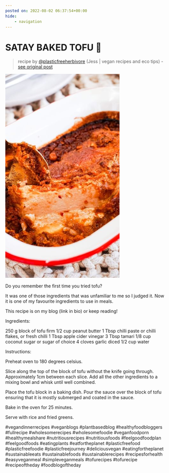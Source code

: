 ```yaml
---
posted on: 2022-08-02 06:37:54+00:00
hide:
    - navigation
---
```


# SATAY BAKED TOFU 🌱  

> recipe by [@plasticfreeherbivore](https://www.instagram.com/plasticfreeherbivore/) 
(Jess | vegan recipes and eco tips) - [see original post](https://instagram.com/p/Cgv0725JuEP)

![](../img/plasticfreeherbivore_02-08-2022_0608.png)


Do you remember the first time you tried tofu? 

It was one of those ingredients that was unfamiliar to me so I judged it. Now it is one of my favourite ingredients to use in meals. 

This recipe is on my blog (link in bio) or keep reading!

Ingredients:

250 g block of tofu firm
1/2 cup peanut butter
1 Tbsp chilli paste or chilli flakes, or fresh chilli
1 Tbsp apple cider vinegar
3 Tbsp tamari
1/8 cup coconut sugar or sugar of choice
4 cloves garlic diced
1/2 cup water

Instructions:

Preheat oven to 180 degrees celsius.

Slice along the top of the block of tofu without the knife going through. Approximately 1cm between each slice.
Add all the other ingredients to a mixing bowl and whisk until well combined.

Place the tofu block in a baking dish. Pour the sauce over the block of tofu ensuring that it is mostly submerged and coated in the sauce.

Bake in the oven for 25 minutes.

Serve with rice and fried greens.

\#vegandinnerrecipes \#veganblogs \#plantbasedblog \#healthyfoodbloggers \#fullrecipe \#wholesomerecipes \#wholesomefoodie \#veganfoodporn \#healthymealshare \#nutritiousrecipes \#nutritiousfoods \#feelgoodfoodplan \#feelgoodfoods \#eatingplants \#eatfortheplanet \#plasticfreefood \#plasticfreefoodie \#plasticfreejourney \#deliciousvegan \#eatingfortheplanet \#sustainableeats \#sustainablefoods \#sustainablerecipes \#recipesforhealth \#easyveganmeal \#simpleveganmeals \#tofurecipes \#tofurecipe \#recipeoftheday \#foodblogoftheday 